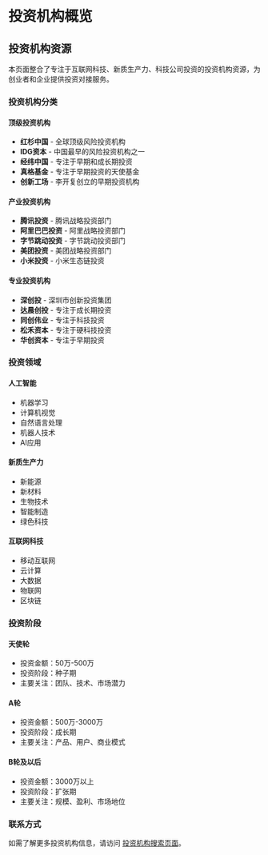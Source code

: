 # 投资机构概览

## 投资机构资源

本页面整合了专注于互联网科技、新质生产力、科技公司投资的投资机构资源，为创业者和企业提供投资对接服务。

### 投资机构分类

#### 顶级投资机构
- **红杉中国** - 全球顶级风险投资机构
- **IDG资本** - 中国最早的风险投资机构之一
- **经纬中国** - 专注于早期和成长期投资
- **真格基金** - 专注于早期投资的天使基金
- **创新工场** - 李开复创立的早期投资机构

#### 产业投资机构
- **腾讯投资** - 腾讯战略投资部门
- **阿里巴巴投资** - 阿里战略投资部门
- **字节跳动投资** - 字节跳动投资部门
- **美团投资** - 美团战略投资部门
- **小米投资** - 小米生态链投资

#### 专业投资机构
- **深创投** - 深圳市创新投资集团
- **达晨创投** - 专注于成长期投资
- **同创伟业** - 专注于科技投资
- **松禾资本** - 专注于硬科技投资
- **华创资本** - 专注于早期投资

### 投资领域

#### 人工智能
- 机器学习
- 计算机视觉
- 自然语言处理
- 机器人技术
- AI应用

#### 新质生产力
- 新能源
- 新材料
- 生物技术
- 智能制造
- 绿色科技

#### 互联网科技
- 移动互联网
- 云计算
- 大数据
- 物联网
- 区块链

### 投资阶段

#### 天使轮
- 投资金额：50万-500万
- 投资阶段：种子期
- 主要关注：团队、技术、市场潜力

#### A轮
- 投资金额：500万-3000万
- 投资阶段：成长期
- 主要关注：产品、用户、商业模式

#### B轮及以后
- 投资金额：3000万以上
- 投资阶段：扩张期
- 主要关注：规模、盈利、市场地位

### 联系方式

如需了解更多投资机构信息，请访问 [投资机构搜索页面](/guide/career/top-investors)。
